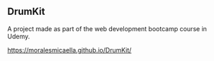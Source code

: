 ## DrumKit

A project made as part of the web development bootcamp course in Udemy.

https://moralesmicaella.github.io/DrumKit/
